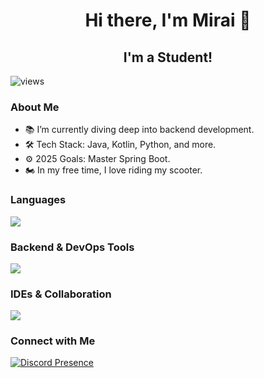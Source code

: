 <div align="center">
  <h1> Hi there, I'm Mirai 👋 </h1>
  <h2> I'm a Student! </h2>
</div>

<img src="https://komarev.com/ghpvc/?username=mirai1129&label=Profile%20views&color=3fabee&style=flat-square" alt="views">

<div align="left">
  <h3> About Me </h3>
  <ul>
    <li>📚 I’m currently diving deep into backend development.</li>
    <li>🛠️ Tech Stack: Java, Kotlin, Python, and more.</li>
    <li>⚙️ 2025 Goals: Master Spring Boot.</li>
    <li>🏍️ In my free time, I love riding my scooter.</li>
  </ul>
</div>

<div align="left">
  <h3> Languages </h3>
  <a href="https://skillicons.dev">
    <img src="https://skillicons.dev/icons?i=kotlin,java,python,c">
  </a>
  <h3> Backend & DevOps Tools </h3>
  <a href="https://skillicons.dev">
    <img src="https://skillicons.dev/icons?i=spring,postgres,mysql,docker,git,github">
  </a>
  <h3> IDEs & Collaboration </h3>
  <a href="https://skillicons.dev">
    <img src="https://skillicons.dev/icons?i=idea,pycharm,vscode,discord">
  </a>
</div>
<div align="left">
  <h3> Connect with Me </h3>
  <a href="https://discord.com/users/517690929562255360">
    <img src="https://lanyard.cnrad.dev/api/517690929562255360?borderRadius=30px&bg=141130&idleMessage=Hi%20I'm%20Mirai&hideDiscrim=true" alt="Discord Presence">
  </a>
</div>
